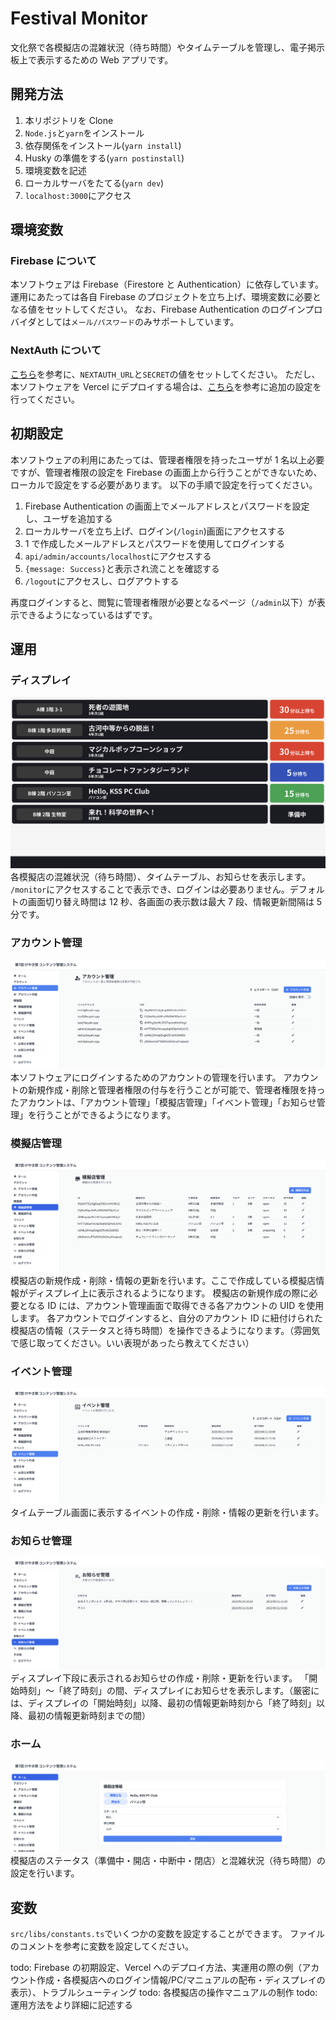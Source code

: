 # Festival Monitor

文化祭で各模擬店の混雑状況（待ち時間）やタイムテーブルを管理し、電子掲示板上で表示するための Web アプリです。

## 開発方法

1. 本リポジトリを Clone
2. `Node.js`と`yarn`をインストール
3. 依存関係をインストール(`yarn install`)
4. Husky の準備をする(`yarn postinstall`)
5. 環境変数を記述
6. ローカルサーバをたてる(`yarn dev`)
7. `localhost:3000`にアクセス

## 環境変数

### Firebase について

本ソフトウェアは Firebase（Firestore と Authentication）に依存しています。
運用にあたっては各自 Firebase のプロジェクトを立ち上げ、環境変数に必要となる値をセットしてください。
なお、Firebase Authentication のログインプロバイダとしては`メール/パスワード`のみサポートしています。

### NextAuth について

[こちら](https://next-auth.js.org/configuration/options)を参考に、`NEXTAUTH_URL`と`SECRET`の値をセットしてください。
ただし、本ソフトウェアを Vercel にデプロイする場合は、[こちら](https://zenn.dev/msy/articles/fe4e7d44e5d095)を参考に追加の設定を行ってください。

## 初期設定

本ソフトウェアの利用にあたっては、管理者権限を持ったユーザが 1 名以上必要ですが、管理者権限の設定を Firebase の画面上から行うことができないため、ローカルで設定をする必要があります。
以下の手順で設定を行ってください。

1. Firebase Authentication の画面上でメールアドレスとパスワードを設定し、ユーザを追加する
2. ローカルサーバを立ち上げ、ログイン(`/login`)画面にアクセスする
3. 1 で作成したメールアドレスとパスワードを使用してログインする
4. `api/admin/accounts/localhost`にアクセスする
5. `{message: Success}`と表示され流ことを確認する
6. `/logout`にアクセスし、ログアウトする

再度ログインすると、閲覧に管理者権限が必要となるページ（`/admin`以下）が表示できるようになっているはずです。

## 運用

### ディスプレイ

![](images/monitor.png)
各模擬店の混雑状況（待ち時間）、タイムテーブル、お知らせを表示します。
`/monitor`にアクセスすることで表示でき、ログインは必要ありません。デフォルトの画面切り替え時間は 12 秒、各画面の表示数は最大 7 段、情報更新間隔は 5 分です。

### アカウント管理

![](images/accounts.png)
本ソフトウェアにログインするためのアカウントの管理を行います。
アカウントの新規作成・削除と管理者権限の付与を行うことが可能で、管理者権限を持ったアカウントは、「アカウント管理」「模擬店管理」「イベント管理」「お知らせ管理」を行うことができるようになります。

### 模擬店管理

![](images/booths.png)
模擬店の新規作成・削除・情報の更新を行います。ここで作成している模擬店情報がディスプレイ上に表示されるようになります。
模擬店の新規作成の際に必要となる ID には、アカウント管理画面で取得できる各アカウントの UID を使用します。
各アカウントでログインすると、自分のアカウント ID に紐付けられた模擬店の情報（ステータスと待ち時間）を操作できるようになります。（雰囲気で感じ取ってください。いい表現があったら教えてください）

### イベント管理

![](images/events.png)
タイムテーブル画面に表示するイベントの作成・削除・情報の更新を行います。

### お知らせ管理

![](images/notices.png)
ディスプレイ下段に表示されるお知らせの作成・削除・更新を行います。
「開始時刻」〜「終了時刻」の間、ディスプレイにお知らせを表示します。（厳密には、ディスプレイの「開始時刻」以降、最初の情報更新時刻から「終了時刻」以降、最初の情報更新時刻までの間）

### ホーム

![](images/home.png)
模擬店のステータス（準備中・開店・中断中・閉店）と混雑状況（待ち時間）の設定を行います。

## 変数

`src/libs/constants.ts`でいくつかの変数を設定することができます。
ファイルのコメントを参考に変数を設定してください。

todo: Firebase の初期設定、Vercel へのデプロイ方法、実運用の際の例（アカウント作成・各模擬店へのログイン情報/PC/マニュアルの配布・ディスプレイの表示）、トラブルシューティング
todo: 各模擬店の操作マニュアルの制作
todo: 運用方法をより詳細に記述する
